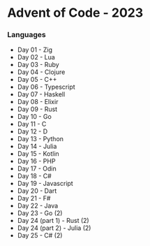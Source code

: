 # Advent of Code - 2023

### Languages
- Day 01 - Zig
- Day 02 - Lua
- Day 03 - Ruby
- Day 04 - Clojure
- Day 05 - C++
- Day 06 - Typescript
- Day 07 - Haskell
- Day 08 - Elixir
- Day 09 - Rust
- Day 10 - Go
- Day 11 - C
- Day 12 - D
- Day 13 - Python
- Day 14 - Julia
- Day 15 - Kotlin
- Day 16 - PHP
- Day 17 - Odin
- Day 18 - C#
- Day 19 - Javascript
- Day 20 - Dart
- Day 21 - F#
- Day 22 - Java
- Day 23 - Go (2)
- Day 24 (part 1) - Rust (2)
- Day 24 (part 2) - Julia (2)
- Day 25 - C# (2)
